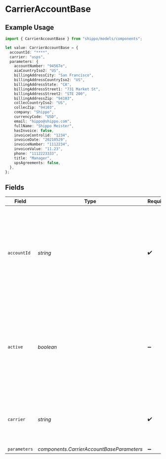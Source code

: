 # CarrierAccountBase

## Example Usage

```typescript
import { CarrierAccountBase } from "shippo/models/components";

let value: CarrierAccountBase = {
  accountId: "****",
  carrier: "usps",
  parameters: {
    accountNumber: "94567e",
    aiaCountryIso2: "US",
    billingAddressCity: "San Francisco",
    billingAddressCountryIso2: "US",
    billingAddressState: "CA",
    billingAddressStreet1: "731 Market St",
    billingAddressStreet2: "STE 200",
    billingAddressZip: "94103",
    collecCountryIso2: "US",
    collecZip: "94103",
    company: "Shippo",
    currencyCode: "USD",
    email: "hippo@shippo.com",
    fullName: "Shippo Meister",
    hasInvoice: false,
    invoiceControlid: "1234",
    invoiceDate: "20210529",
    invoiceNumber: "1112234",
    invoiceValue: "11.23",
    phone: "1112223333",
    title: "Manager",
    upsAgreements: false,
  },
};
```

## Fields

| Field                                                                                                                                                                                                                                                                           | Type                                                                                                                                                                                                                                                                            | Required                                                                                                                                                                                                                                                                        | Description                                                                                                                                                                                                                                                                     | Example                                                                                                                                                                                                                                                                         |
| ------------------------------------------------------------------------------------------------------------------------------------------------------------------------------------------------------------------------------------------------------------------------------- | ------------------------------------------------------------------------------------------------------------------------------------------------------------------------------------------------------------------------------------------------------------------------------- | ------------------------------------------------------------------------------------------------------------------------------------------------------------------------------------------------------------------------------------------------------------------------------- | ------------------------------------------------------------------------------------------------------------------------------------------------------------------------------------------------------------------------------------------------------------------------------- | ------------------------------------------------------------------------------------------------------------------------------------------------------------------------------------------------------------------------------------------------------------------------------- |
| `accountId`                                                                                                                                                                                                                                                                     | *string*                                                                                                                                                                                                                                                                        | :heavy_check_mark:                                                                                                                                                                                                                                                              | Unique identifier of the account. Please check the <a href="https://docs.goshippo.com/docs/carriers/carrieraccounts/">carrier accounts tutorial</a> <br/>page for the `account_id` per carrier.<br> <br/>To protect account information, this field will be masked in any API response. | ****                                                                                                                                                                                                                                                                            |
| `active`                                                                                                                                                                                                                                                                        | *boolean*                                                                                                                                                                                                                                                                       | :heavy_minus_sign:                                                                                                                                                                                                                                                              | Determines whether the account is active. When creating a shipment, if no `carrier_accounts` are explicitly <br/>passed Shippo will query all carrier accounts that have this field set. By default, this is set to True.                                                       |                                                                                                                                                                                                                                                                                 |
| `carrier`                                                                                                                                                                                                                                                                       | *string*                                                                                                                                                                                                                                                                        | :heavy_check_mark:                                                                                                                                                                                                                                                              | Carrier token, see <a href="#tag/Carriers">Carriers</a><br><br/>Please check the <a href="https://docs.goshippo.com/docs/carriers/carrieraccounts/">carrier accounts tutorial</a> page for all supported carriers.                                                              | usps                                                                                                                                                                                                                                                                            |
| `parameters`                                                                                                                                                                                                                                                                    | *components.CarrierAccountBaseParameters*                                                                                                                                                                                                                                       | :heavy_minus_sign:                                                                                                                                                                                                                                                              | N/A                                                                                                                                                                                                                                                                             |                                                                                                                                                                                                                                                                                 |